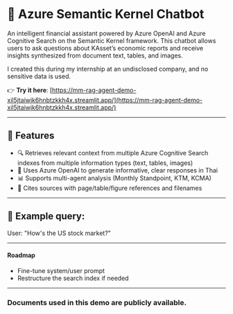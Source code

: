 # 💬 Azure Semantic Kernel Chatbot

An intelligent financial assistant powered by Azure OpenAI and Azure Cognitive Search on the Semantic Kernel framework. This chatbot allows users to ask questions about KAsset’s economic reports and receive insights synthesized from document text, tables, and images. 

I created this during my internship at an undisclosed company, and no sensitive data is used.

👉 **Try it here**: [https://mm-rag-agent-demo-xil5jtaiwjk6hnbtzkkh4x.streamlit.app/](https://mm-rag-agent-demo-xil5jtaiwjk6hnbtzkkh4x.streamlit.app/)

---

## 🧠 Features

- 🔍 Retrieves relevant context from multiple Azure Cognitive Search indexes from multiple information types (text, tables, images)
- 🤖 Uses Azure OpenAI to generate informative, clear responses in Thai
- 📊 Supports multi-agent analysis (Monthly Standpoint, KTM, KCMA)
- 📁 Cites sources with page/table/figure references and filenames

---
## 💬 Example query:
User: "How's the US stock market?"

---
#### Roadmap
- Fine-tune system/user prompt
- Restructure the search index if needed
---

### Documents used in this demo are publicly available.
